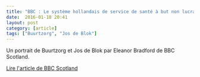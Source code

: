 ```yaml
---
title: "BBC : Le système hollandais de service de santé à but non lucratif"
date:  2016-01-18 20:41
layout: post
category: [article]
tags: ["Buurtzorg", "Jos de Blok"]
---
```


Un portrait de Buurtzorg et Jos de Blok par Eleanor Bradford de BBC Scotland.

[Lire l'article de BBC Scotland](http://www.bbc.com/news/uk-scotland-33259198)
